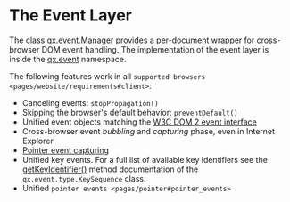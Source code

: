 # The Event Layer

The class
[qx.event.Manager](http://demo.qooxdoo.org/%%7Bversion%7D/apiviewer/#qx.event.Manager)
provides a per-document wrapper for cross-browser DOM event handling.
The implementation of the event layer is inside the
[qx.event](http://demo.qooxdoo.org/%%7Bversion%7D/apiviewer/#qx.event)
namespace.

The following features work in all `supported browsers
<pages/website/requirements#client>`:

  - Canceling events: `stopPropagation()`
  - Skipping the browser's default behavior: `preventDefault()`
  - Unified event objects matching the [W3C DOM 2 event
    interface](http://www.w3.org/TR/DOM-Level-2-Events/events.html#Events-interface)
  - Cross-browser event *bubbling* and *capturing* phase, even in
    Internet Explorer
  - [Pointer event
    capturing](http://msdn2.microsoft.com/en-us/library/ms537630.aspx)
  - Unified key events. For a full list of available key identifiers see
    the
    [getKeyIdentifier()](http://demo.qooxdoo.org/%%7Bversion%7D/apiviewer/#qx.event.type.KeySequence~getKeyIdentifier)
    method documentation of the `qx.event.type.KeySequence` class.
  - Unified `pointer events <pages/pointer#pointer_events>`
